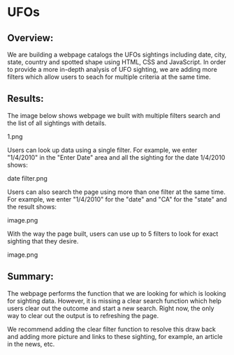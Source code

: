 # UFOs

## Overview:
We are building a webpage catalogs the UFOs sightings including date, city, state, country and spotted shape using HTML, CSS and JavaScript. In order to provide a more in-depth analysis of UFO sighting, we are adding more filters which allow users to seach for multiple criteria at the same time. 

## Results:
The image below shows webpage we built with multiple filters search and the list of all sightings with details.

1.png

Users can look up data using a single filter. For example, we enter "1/4/2010" in the "Enter Date" area and all the sighting for the date 1/4/2010 shows:

date filter.png

Users can also search the page using more than one filter at the same time. For example, we enter "1/4/2010" for the "date" and "CA" for the "state" and the result shows:

image.png

With the way the page built, users can use up to 5 filters to look for exact sighting that they desire.

image.png

## Summary:
The webpage performs the function that we are looking for which is looking for sighting data. However, it is missing a clear search function which help users clear out the outcome and start a new search. Right now, the only way to clear out the output is to refreshing the page.

We recommend adding the clear filter function to resolve this draw back and adding more picture and links to these sighting, for example, an article in the news, etc.